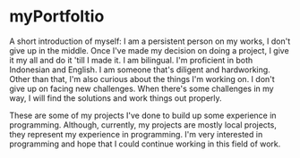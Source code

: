 # myPortfoltio
A short introduction of myself: 
I am a persistent person on my works, I don't give up in the middle. Once I've made my decision on doing a project, I give it my all and do it 'till I made it.
I am bilingual. I'm proficient in both Indonesian and English.
I am someone that's diligent and hardworking. Other than that, I'm also curious about the things I'm working on. 
I don't give up on facing new challenges. When there's some challenges in my way, I will find the solutions and work things out properly. 

These are some of my projects I've done to build up some experience in programming.
Although, currently, my projects are mostly local projects, they represent my experience in programming.
I'm very interested in programming and hope that I could continue working in this field of work.
